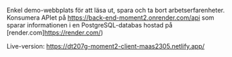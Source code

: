 Enkel demo-webbplats för att läsa ut, spara och ta bort arbetserfarenheter. Konsumera APIet på https://back-end-moment2.onrender.com/api som sparar informationen i en PostgreSQL-databas hostad på [render.com]https://render.com/)

Live-version: https://dt207g-moment2-client-maas2305.netlify.app/
